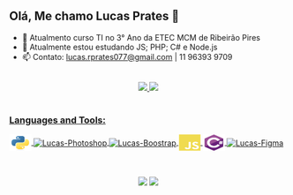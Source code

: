 ## Olá, Me chamo Lucas Prates 👋

- 🔭 Atualmento curso TI no 3° Ano da ETEC MCM de Ribeirão Pires
- 🌱 Atualmente estou estudando JS; PHP; C# e Node.js
- 📫 Contato: lucas.rprates077@gmail.com | 11 96393 9709
<br>

<div align="center">
    <a href="https://github.com/pratestech">
    <img height="180em" src="https://github-readme-stats.vercel.app/api?username=pratestech&show_icons=true&theme=dracula&include_all_commits=true&count_private=true"/>
  <img height="180em" src="https://github-readme-stats.vercel.app/api/top-langs/?username=pratestech&layout=compact&langs_count=7&theme=dracula"/>
</div>
</br>

  <div style="display: inline_block">
  <h3 align="left">Languages and Tools:</h3>
  <img align="center" alt="Lucas-Python" height="30" width="40" src="https://raw.githubusercontent.com/devicons/devicon/master/icons/python/python-original.svg">
  <img align="center" alt="Lucas-Photoshop" height="30" width="40"  src="https://cdn.jsdelivr.net/gh/devicons/devicon/icons/photoshop/photoshop-line.svg">
  <img align="center" alt="Lucas-Boostrap" height="30" width="40" src="https://cdn.jsdelivr.net/gh/devicons/devicon/icons/bootstrap/bootstrap-original-wordmark.svg" />
  <img align="center" alt="Lucas-Js" height="30" width="40" src="https://raw.githubusercontent.com/devicons/devicon/master/icons/javascript/javascript-plain.svg">
  <img align="center" alt="Lucas-Csharp" height="30" width="40" src="https://raw.githubusercontent.com/devicons/devicon/master/icons/csharp/csharp-original.svg">
  <img align="center" alt="Lucas-Figma" height="30" width="40"   src="https://cdn.jsdelivr.net/gh/devicons/devicon/icons/figma/figma-original.svg">
 
##
 <br>
 <div align="center">
    <a href="" target="_blank"><img src="https://img.shields.io/badge/-Instagram-%23E4405F?style=for-the-badge&logo=instagram&logoColor=white" target="_blank"></a>
    <a href = "mailto:lucas.rprates077@gmail.com"><img src="https://img.shields.io/badge/-Gmail-%23333?style=for-the-badge&logo=gmail&logoColor=white" target="_blank"></a>
 </div>
 </br>
